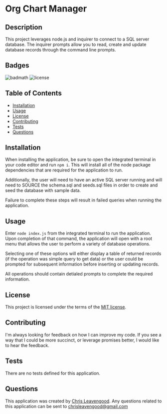 # Org Chart Manager

## Description

This project leverages node.js and inquirer to connect to a SQL server database. The inquirer prompts allow you to read, create and update database records through the command line prompts.

## Badges

![badmath](https://img.shields.io/github/languages/top/lernantino/badmath) ![license](https://img.shields.io/github/license/Cleave13/org-chart-manager)

## Table of Contents

- [Installation](#installation)
- [Usage](#usage)
- [License](#license)
- [Contributing](#contributing)
- [Tests](#tests)
- [Questions](#questions)

## Installation

When installing the application, be sure to open the integrated terminal in your code editor and run ``npm i``. This will install all of the node package dependencies that are required for the application to run. 

Additionally, the user will need to have an active SQL server running and will need to SOURCE the schema.sql and seeds.sql files in order to create and seed the database with sample data. 

Failure to complete these steps will result in failed queries when running the application.

## Usage

Enter ``node index.js`` from the integrated terminal to run the application. Upon completion of that command, the application will open with a root menu that allows the user to perform a variety of database operations. 

Selecting one of these options will either display a table of returned records (if the operation was simple query to get data) or the user could be prompted for subsequent information before inserting or updating records. 

All operations should contain detialed prompts to complete the required information.

## License

This project is licensed under the terms of the [MIT license](https://choosealicense.com/licenses/mit/).

## Contributing

I'm always looking for feedback on how I can improve my code. If you see a way that I could be more succinct, or leverage promises better, I would like to hear the feedback.

## Tests

There are no tests defined for this application.

## Questions

This application was created by [Chris Leavengood](https://github.com/Cleave13). Any questions related to this application can be sent to chrisleavengood@gmail.com